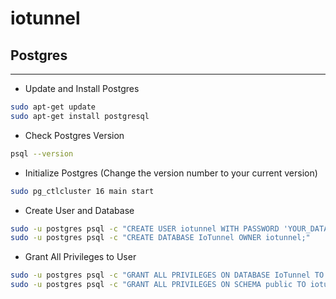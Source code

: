 # iotunnel

## Postgres

---

-   Update and Install Postgres

```bash
sudo apt-get update
sudo apt-get install postgresql
```

-   Check Postgres Version

```bash
psql --version
```

-   Initialize Postgres (Change the version number to your current version)

```bash
sudo pg_ctlcluster 16 main start
```

-   Create User and Database

```bash
sudo -u postgres psql -c "CREATE USER iotunnel WITH PASSWORD 'YOUR_DATABASE_PASSWORD';"
sudo -u postgres psql -c "CREATE DATABASE IoTunnel OWNER iotunnel;"
```

-   Grant All Privileges to User

```bash
sudo -u postgres psql -c "GRANT ALL PRIVILEGES ON DATABASE IoTunnel TO iotunnel;"
sudo -u postgres psql -c "GRANT ALL PRIVILEGES ON SCHEMA public TO iotunnel;"
```
